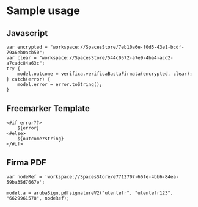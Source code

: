 # Sample usage #

## Javascript ##

	var encrypted = "workspace://SpacesStore/7eb10a6e-f0d5-43e1-bcdf-79a6eb0acb50";
	var clear = "workspace://SpacesStore/544c0572-a7e9-4ba4-acd2-a7cadc84a63c";
	try {
		model.outcome = verifica.verificaBustaFirmata(encrypted, clear);
	} catch(error) {
		model.error = error.toString();
	}

## Freemarker Template ##

	<#if error??>
		${error}
	<#else>
		${outcome?string}
	</#if>


## Firma PDF

	var nodeRef = 'workspace://SpacesStore/e7712707-66fe-4bb6-84ea-59ba35d7667e';	

	model.a = arubaSign.pdfsignatureV2("utentefr", "utentefr123", "6629961578", nodeRef);

